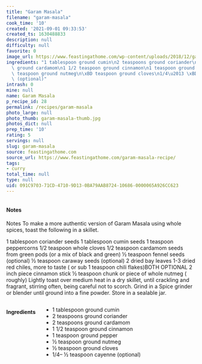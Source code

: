 ```yaml
---
title: "Garam Masala"
filename: "garam-masala"
cook_time: '10'
created: '2021-09-01 09:33:53'
created_ts: 1630488833
description: null
difficulty: null
favorite: 0
image_url: https://www.feastingathome.com/wp-content/uploads/2018/12/garam-masala-recipe-100-683x1024.jpg
ingredients: "1 tablespoon ground cumin\n2 teaspoons ground coriander\n2 teaspoons\
  \ ground cardamom\n1 1/2 teaspoon ground cinnamon\n1 teaspoon ground pepper\n\xBD\
  \ teaspoon ground nutmeg\n\xBD teaspoon ground cloves\n1/4\u2013 \xBD teaspoon cayenne\
  \ (optional)"
intrash: 0
mine: null
name: Garam Masala
p_recipe_id: 28
permalink: /recipes/garam-masala
photo_large: null
photo_thumb: garam-masala-thumb.jpg
photos_dict: null
prep_time: '10'
rating: 5
servings: null
slug: garam-masala
source: feastingathome.com
source_url: https://www.feastingathome.com/garam-masala-recipe/
tags:
- curry
total_time: null
type: null
uid: 091C9703-71CD-4710-9D13-0BA79AAB8724-10686-0000065A926CC623
---
```

<div class="columns large-7 small-12" id="writeup">		<div id="notes"><h4>Notes</h4>
<div class="box box-notes"><p>Notes
To make a more authentic version of Garam Masala using whole spices, toast the following in a skillet.</p>
<p>1 tablespoon coriander seeds
1 tablespoon cumin seeds
1 teaspoon peppercorns
1/2 teaspoon whole cloves
1/2 teaspoon cardamom seeds from green pods  (or a mix of black and green)
½ teaspoon fennel seeds (optional)
½ teaspoon caraway seeds (optional)
2 dried bay leaves
1-3 dried red chiles, more to taste ( or sub 1 teaspoon chili flakes)BOTH OPTIONAL
2 inch piece cinnamon stick
½ teaspoon chunk or piece of whole nutmeg ( roughly)
Lightly toast over medium heat in a dry skillet, until crackling and fragrant, stirring often, being careful not to scorch. Grind in a Spice grinder or blender until ground into a fine powder. Store in a sealable jar.</p>
</div></div>	</div><!-- #writeup -->
</div><!-- #row-one -->
<div class="row" id="row-two">	<div class="columns large-4 small-12" id="ingredients"><h4>Ingredients</h4><div class="box box-ingredients content"><ul>
<li>1 tablespoon ground cumin</li>
<li>2 teaspoons ground coriander</li>
<li>2 teaspoons ground cardamom</li>
<li>1 1/2 teaspoon ground cinnamon</li>
<li>1 teaspoon ground pepper</li>
<li>½ teaspoon ground nutmeg</li>
<li>½ teaspoon ground cloves</li>
<li>1/4– ½ teaspoon cayenne (optional)</li>
</ul>
</div>	</div>	<div class="columns large-6 small-12" id="directions">	</div>